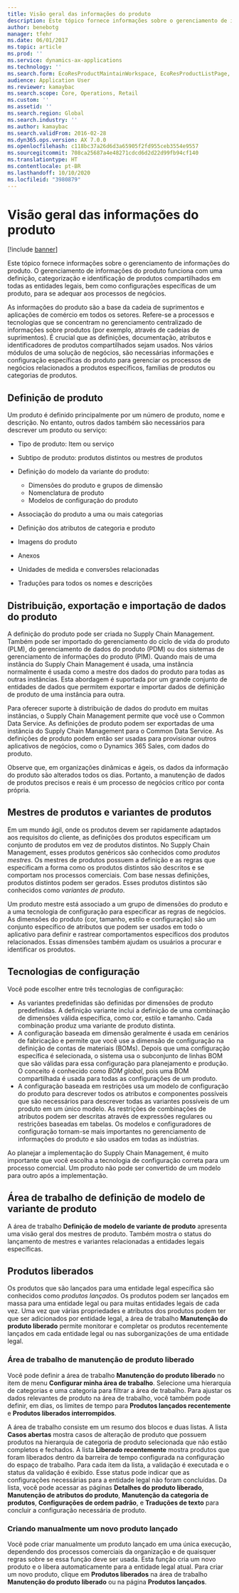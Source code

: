 ```yaml
---
title: Visão geral das informações do produto
description: Este tópico fornece informações sobre o gerenciamento de informações do produto. O gerenciamento de informações do produto funciona com uma definição, categorização e identificação de produtos compartilhados em todas as entidades legais, bem como configurações específicas de um produto, para se adequar aos processos de negócios.
author: benebotg
manager: tfehr
ms.date: 06/01/2017
ms.topic: article
ms.prod: ''
ms.service: dynamics-ax-applications
ms.technology: ''
ms.search.form: EcoResProductMaintainWorkspace, EcoResProductListPage, EcoResProductVariantMaintainWorkspace, EcoResProductVariantPerCompanyImagePart, EcoResProductRelationType,EcoResProductAvailabilityPart,  EcoResProductReleasedSelect, EcoResProductLookup, EcoResProductVariantsPendingReleaseFormPart, EcoResProductSearchLookup, EcoResProductNumberRename, EcoResDimensionBasedConfigWorkspace, EcoResProductVariantImagePart, EcoResProductImagePart, EcoResProductVariantsPerCompanyPart, InventItemIdLookupByDefaultOrderSetting, EcoResProductReleaseSessions, EcoResProductVariantMaintainWorkspaceConfiguration, EcoResProductProcessManufacturingWorkspaceConfiguration, EcoResProductMasterVariantsPart, EcoResProductDiscreteManufacturingWorkspaceConfiguration, EcoResProductVariantAvailabilityPart, EcoResProductInformationFactBox, EcoResProductLookupTest, EcoResProductImageTest, EcoResProductReleasedRecentlyCreatedFormPart, EcoResPhysicalProductDimensions, PdsMRCRegulatedListItem, EcoResProductAvailabilityPart, PdsMRCRestrictionList, InventItemIdLookupAllocationId, EcoResProductAvailability, EcoResProductEntityAttributeTableFieldAssociation, EcoResProductImagePart, EcoResProductRelation, EcoResProductReleaseAddProduct, EcoResProductPerCompanyListPage, EcoResProductParameters, PdsMRCRestrictedItemByCountryState, EngChgCasePreview, InventTablePreview, PdsMRCItemDetails, EngChgCaseAssociate, PdsMRCCustomerHistory, PdsMRCVendorHistory, PdsMRCRestrictedCountryStateByItem, InventItemIdGroupLookup, InventLocationLookup, PdsMRCValidityIntervalbyCountry, PdsMRCValidityIntervalbyCountry, PdsMRCEventTracker, PdsMRCReportingCountry, PdsMRCDocument, PdsMRCReportingList, PdsMRCItemCAS, GraphicsTestForm, EngChgPicklist
audience: Application User
ms.reviewer: kamaybac
ms.search.scope: Core, Operations, Retail
ms.custom: ''
ms.assetid: ''
ms.search.region: Global
ms.search.industry: ''
ms.author: kamaybac
ms.search.validFrom: 2016-02-28
ms.dyn365.ops.version: AX 7.0.0
ms.openlocfilehash: c118bc37a26d6d3a65905f2fd955ceb3554e9557
ms.sourcegitcommit: 708ca25687a4e48271cdcd6d2d22d99fb94cf140
ms.translationtype: HT
ms.contentlocale: pt-BR
ms.lasthandoff: 10/10/2020
ms.locfileid: "3980879"
---
```

# <a name="product-information-overview"></a>Visão geral das informações do produto

[!include [banner](../includes/banner.md)]

Este tópico fornece informações sobre o gerenciamento de informações do produto. O gerenciamento de informações do produto funciona com uma definição, categorização e identificação de produtos compartilhados em todas as entidades legais, bem como configurações específicas de um produto, para se adequar aos processos de negócios. 

As informações do produto são a base da cadeia de suprimentos e aplicações de comércio em todos os setores. Refere-se a processos e tecnologias que se concentram no gerenciamento centralizado de informações sobre produtos (por exemplo, através de cadeias de suprimentos). É crucial que as definições, documentação, atributos e identificadores de produtos compartilhados sejam usados. Nos vários módulos de uma solução de negócios, são necessárias informações e configuração específicas do produto para gerenciar os processos de negócios relacionados a produtos específicos, famílias de produtos ou categorias de produtos.

## <a name="product-definition"></a>Definição de produto

Um produto é definido principalmente por um número de produto, nome e descrição. No entanto, outros dados também são necessários para descrever um produto ou serviço:

- Tipo de produto: Item ou serviço
- Subtipo de produto: produtos distintos ou mestres de produtos
- Definição do modelo da variante do produto:

     - Dimensões do produto e grupos de dimensão
     - Nomenclatura de produto
     - Modelos de configuração do produto

- Associação do produto a uma ou mais categorias
- Definição dos atributos de categoria e produto
- Imagens do produto
- Anexos
- Unidades de medida e conversões relacionadas
- Traduções para todos os nomes e descrições

## <a name="distribution-export-and-import-of-product-data"></a>Distribuição, exportação e importação de dados do produto

A definição do produto pode ser criada no Supply Chain Management. Também pode ser importado do gerenciamento do ciclo de vida do produto (PLM), do gerenciamento de dados do produto (PDM) ou dos sistemas de gerenciamento de informações do produto (PIM). Quando mais de uma instância do Supply Chain Management é usada, uma instância normalmente é usada como a mestre dos dados do produto para todas as outras instâncias. Esta abordagem é suportada por um grande conjunto de entidades de dados que permitem exportar e importar dados de definição de produto de uma instância para outra.

Para oferecer suporte à distribuição de dados do produto em muitas instâncias, o Supply Chain Management permite que você use o Common Data Service. As definições de produto podem ser exportadas de uma instância do Supply Chain Management para o Common Data Service. As definições de produto podem então ser usadas para provisionar outros aplicativos de negócios, como o Dynamics 365 Sales, com dados do produto.

Observe que, em organizações dinâmicas e ágeis, os dados da informação do produto são alterados todos os dias. Portanto, a manutenção de dados de produtos precisos e reais é um processo de negócios crítico por conta própria.

## <a name="product-masters-and-product-variants"></a>Mestres de produtos e variantes de produtos

Em um mundo ágil, onde os produtos devem ser rapidamente adaptados aos requisitos do cliente, as definições dos produtos especificam um conjunto de produtos em vez de produtos distintos. No Supply Chain Management, esses produtos genéricos são conhecidos como *produtos mestres*. Os mestres de produtos possuem a definição e as regras que especificam a forma como os produtos distintos são descritos e se comportam nos processos comerciais. Com base nessas definições, produtos distintos podem ser gerados. Esses produtos distintos são conhecidos como *variantes de produto*.

Um produto mestre está associado a um grupo de dimensões do produto e a uma tecnologia de configuração para especificar as regras de negócios. As dimensões do produto (cor, tamanho, estilo e configuração) são um conjunto específico de atributos que podem ser usados ​​em todo o aplicativo para definir e rastrear comportamentos específicos dos produtos relacionados. Essas dimensões também ajudam os usuários a procurar e identificar os produtos.

## <a name="configuration-technologies"></a>Tecnologias de configuração

Você pode escolher entre três tecnologias de configuração:

- As variantes predefinidas são definidas por dimensões de produto predefinidas. A definição variante inclui a definição de uma combinação de dimensões válida específica, como cor, estilo e tamanho. Cada combinação produz uma variante de produto distinta.
- A configuração baseada em dimensão geralmente é usada em cenários de fabricação e permite que você use a dimensão de configuração na definição de contas de materiais (BOMs). Depois que uma configuração específica é selecionada, o sistema usa o subconjunto de linhas BOM que são válidas para essa configuração para planejamento e produção. O conceito é conhecido como *BOM global*, pois uma BOM compartilhada é usada para todas as configurações de um produto.
- A configuração baseada em restrições usa um modelo de configuração do produto para descrever todos os atributos e componentes possíveis que são necessários para descrever todas as variantes possíveis de um produto em um único modelo. As restrições de combinações de atributos podem ser descritas através de expressões regulares ou restrições baseadas em tabelas. Os modelos e configuradores de configuração tornam-se mais importantes no gerenciamento de informações do produto e são usados ​​em todas as indústrias.

Ao planejar a implementação do Supply Chain Management, é muito importante que você escolha a tecnologia de configuração correta para um processo comercial. Um produto não pode ser convertido de um modelo para outro após a implementação.

## <a name="product-variant-model-definition-workspace"></a>Área de trabalho de definição de modelo de variante de produto

A área de trabalho **Definição de modelo de variante de produto** apresenta uma visão geral dos mestres de produto. Também mostra o status do lançamento de mestres e variantes relacionadas a entidades legais específicas.

## <a name="released-products"></a>Produtos liberados

Os produtos que são lançados para uma entidade legal específica são conhecidos como *produtos lançados*. Os produtos podem ser lançados em massa para uma entidade legal ou para muitas entidades legais de cada vez. Uma vez que várias propriedades e atributos dos produtos podem ter que ser adicionados por entidade legal, a área de trabalho **Manutenção do produto liberado** permite monitorar e completar os produtos recentemente lançados em cada entidade legal ou nas suborganizações de uma entidade legal.

### <a name="released-product-maintenance-workspace"></a>Área de trabalho de manutenção de produto liberado

Você pode definir a área de trabalho **Manutenção do produto liberado** no item de menu **Configurar minha área de trabalho**. Selecione uma hierarquia de categorias e uma categoria para filtrar a área de trabalho. Para ajustar os dados relevantes de produto na área de trabalho, você também pode definir, em dias, os limites de tempo para **Produtos lançados recentemente** e **Produtos liberados interrompidos**.

A área de trabalho consiste em um resumo dos blocos e duas listas. A lista **Casos abertas** mostra casos de alteração de produto que possuem produtos na hierarquia de categoria de produto selecionada que não estão completos e fechados. A lista **Liberado recentemente** mostra produtos que foram liberados dentro da barreira de tempo configurada na configuração do espaço de trabalho. Para cada item da lista, a validação é executada e o status da validação é exibido. Esse status pode indicar que as configurações necessárias para a entidade legal não foram concluídas. Da lista, você pode acessar as páginas **Detalhes do produto liberado**, **Manutenção de atributos do produto**, **Manutenção da categoria de produtos**, **Configurações de ordem padrão**, e **Traduções de texto** para concluir a configuração necessária de produto.

### <a name="manually-creating-a-new-released-product"></a>Criando manualmente um novo produto lançado

Você pode criar manualmente um produto lançado em uma única execução, dependendo dos processos comerciais da organização e de quaisquer regras sobre se essa função deve ser usada. Esta função cria um novo produto e o libera automaticamente para a entidade legal atual. Para criar um novo produto, clique em **Produtos liberados** na área de trabalho **Manutenção do produto liberado** ou na página **Produtos lançados**.
